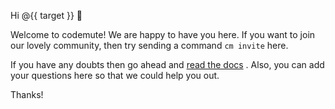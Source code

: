 Hi @{{ target }} :tada:

Welcome to codemute! We are happy to have you here. If you want to join our lovely community, then try sending a command `cm invite` here.

If you have any doubts then go ahead and [read the docs](https://codemutedocs.readthedocs.io/) . Also, you can add your questions here so that we could help you out.

Thanks!
